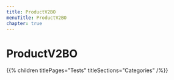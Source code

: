 ```yaml
---
title: ProductV2BO
menuTitle: ProductV2BO
chapter: true
---
```


# ProductV2BO

{{% children titlePages="Tests" titleSections="Categories" /%}}
